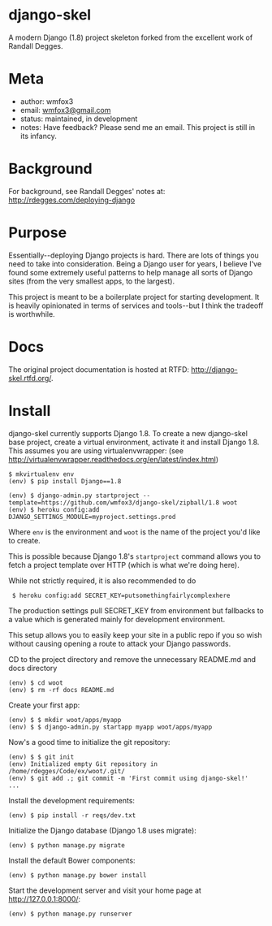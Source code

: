 django-skel
===========

A modern Django (1.8) project skeleton forked from the excellent work of Randall Degges.

Meta
====

* author: wmfox3
* email:  wmfox3@gmail.com
* status: maintained, in development
* notes:  Have feedback? Please send me an email. This project is still in its
          infancy.


Background
=======

For background, see Randall Degges' notes at: http://rdegges.com/deploying-django

Purpose
====

Essentially--deploying Django projects is hard. There are lots of things you
need to take into consideration. Being a Django user for years, I believe I've
found some extremely useful patterns to help manage all sorts of Django sites
(from the very smallest apps, to the largest).

This project is meant to be a boilerplate project for starting development. It
is heavily opinionated in terms of services and tools--but I think the tradeoff
is worthwhile.

Docs
====

The original project documentation is hosted at RTFD: http://django-skel.rtfd.org/.

Install
=======

django-skel currently supports Django 1.8. To create a new django-skel base
project, create a virtual environment, activate it and install Django 1.8.
This assumes you are using virtualenvwrapper:
(see http://virtualenvwrapper.readthedocs.org/en/latest/index.html)

    $ mkvirtualenv env
    (env) $ pip install Django==1.8

    (env) $ django-admin.py startproject --template=https://github.com/wmfox3/django-skel/zipball/1.8 woot
    (env) $ heroku config:add DJANGO_SETTINGS_MODULE=myproject.settings.prod


Where  ``env`` is the environment and ``woot`` is the name of the project you'd like to create.

This is possible because Django 1.8's ``startproject`` command allows you to
fetch a project template over HTTP (which is what we're doing here).

While not strictly required, it is also recommended to do

     $ heroku config:add SECRET_KEY=putsomethingfairlycomplexhere

The production settings pull SECRET_KEY from environment but fallbacks
to a value which is generated mainly for development environment.

This setup allows you to easily keep your site in a public repo if you so
wish without causing opening a route to attack your Django passwords.

CD to the project directory and remove the unnecessary README.md and docs directory

    (env) $ cd woot
    (env) $ rm -rf docs README.md

Create your first app:

    (env) $ $ mkdir woot/apps/myapp
    (env) $ $ django-admin.py startapp myapp woot/apps/myapp

Now's a good time to initialize the git repository:

    (env) $ $ git init
    (env) Initialized empty Git repository in /home/rdegges/Code/ex/woot/.git/
    (env) $ git add .; git commit -m 'First commit using django-skel!'
    ...

Install the development requirements:

    (env) $ pip install -r reqs/dev.txt

Initialize the Django database (Django 1.8 uses migrate):

    (env) $ python manage.py migrate

Install the default Bower components:

    (env) $ python manage.py bower install

Start the development server and visit your home page at http://127.0.0.1:8000/:

    (env) $ python manage.py runserver
